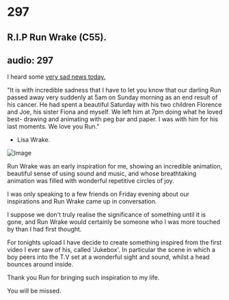 # 297
## R.I.P Run Wrake (C55).
audio: 297
---

I heard some <a href="http://yourdailycartoon.blogspot.se/2012/10/rip-run-wrake-1965-2012.html?m=1" title="very sad news today.">very sad news today.</a>

"It is with incredible sadness that I have to let you know that our darling Run passed away very suddenly at 5am on Sunday morning as an end result of his cancer. He had spent a beautiful Saturday with his two children Florence and Joe, his sister Fiona and myself. We left him at 7pm doing what he loved best- drawing and animating with peg bar and paper. I was with him for his last moments. We love you Run." 
- Lisa Wrake.

![Image](/assets/img/Snd-297.png)

Run Wrake was an early inspiration for me, showing an incredible animation, beautiful sense of using sound and music, and whose breathtaking animation was filled with wonderful repetitive circles of joy.

I was only speaking to a few friends on Friday evening about our inspirations and Run Wrake came up in conversation.

I suppose we don't truly realise the significance of something until it is gone, and Run Wrake would certainly be someone who I was more touched by than I had first thought.

For tonights upload I have decide to create something inspired from the first video I ever saw of his, called 'Jukebox'. In particular the scene in which a boy peers into the T.V set at a wonderful sight and sound, whilst a head bounces around inside.

Thank you Run for bringing such inspiration to my life. 

You will be missed.